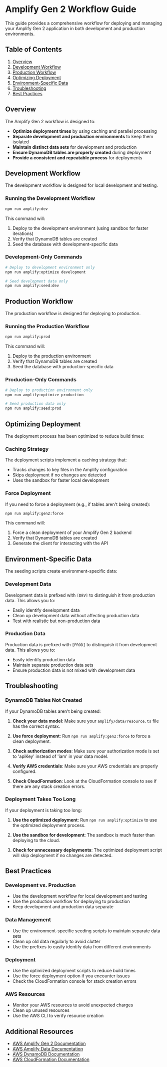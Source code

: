 # Amplify Gen 2 Workflow Guide

This guide provides a comprehensive workflow for deploying and managing your Amplify Gen 2 application in both development and production environments.

## Table of Contents

1. [Overview](#overview)
2. [Development Workflow](#development-workflow)
3. [Production Workflow](#production-workflow)
4. [Optimizing Deployment](#optimizing-deployment)
5. [Environment-Specific Data](#environment-specific-data)
6. [Troubleshooting](#troubleshooting)
7. [Best Practices](#best-practices)

## Overview

The Amplify Gen 2 workflow is designed to:

- **Optimize deployment times** by using caching and parallel processing
- **Separate development and production environments** to keep them isolated
- **Maintain distinct data sets** for development and production
- **Ensure DynamoDB tables are properly created** during deployment
- **Provide a consistent and repeatable process** for deployments

## Development Workflow

The development workflow is designed for local development and testing.

### Running the Development Workflow

```bash
npm run amplify:dev
```

This command will:

1. Deploy to the development environment (using sandbox for faster iterations)
2. Verify that DynamoDB tables are created
3. Seed the database with development-specific data

### Development-Only Commands

```bash
# Deploy to development environment only
npm run amplify:optimize development

# Seed development data only
npm run amplify:seed:dev
```

## Production Workflow

The production workflow is designed for deploying to production.

### Running the Production Workflow

```bash
npm run amplify:prod
```

This command will:

1. Deploy to the production environment
2. Verify that DynamoDB tables are created
3. Seed the database with production-specific data

### Production-Only Commands

```bash
# Deploy to production environment only
npm run amplify:optimize production

# Seed production data only
npm run amplify:seed:prod
```

## Optimizing Deployment

The deployment process has been optimized to reduce build times:

### Caching Strategy

The deployment scripts implement a caching strategy that:

- Tracks changes to key files in the Amplify configuration
- Skips deployment if no changes are detected
- Uses the sandbox for faster local development

### Force Deployment

If you need to force a deployment (e.g., if tables aren't being created):

```bash
npm run amplify:gen2:force
```

This command will:

1. Force a clean deployment of your Amplify Gen 2 backend
2. Verify that DynamoDB tables are created
3. Generate the client for interacting with the API

## Environment-Specific Data

The seeding scripts create environment-specific data:

### Development Data

Development data is prefixed with `[DEV]` to distinguish it from production data. This allows you to:

- Easily identify development data
- Clean up development data without affecting production data
- Test with realistic but non-production data

### Production Data

Production data is prefixed with `[PROD]` to distinguish it from development data. This allows you to:

- Easily identify production data
- Maintain separate production data sets
- Ensure production data is not mixed with development data

## Troubleshooting

### DynamoDB Tables Not Created

If your DynamoDB tables aren't being created:

1. **Check your data model**: Make sure your `amplify/data/resource.ts` file has the correct syntax.

2. **Use force deployment**: Run `npm run amplify:gen2:force` to force a clean deployment.

3. **Check authorization modes**: Make sure your authorization mode is set to 'apiKey' instead of 'iam' in your data model.

4. **Verify AWS credentials**: Make sure your AWS credentials are properly configured.

5. **Check CloudFormation**: Look at the CloudFormation console to see if there are any stack creation errors.

### Deployment Takes Too Long

If your deployment is taking too long:

1. **Use the optimized deployment**: Run `npm run amplify:optimize` to use the optimized deployment process.

2. **Use the sandbox for development**: The sandbox is much faster than deploying to the cloud.

3. **Check for unnecessary deployments**: The optimized deployment script will skip deployment if no changes are detected.

## Best Practices

### Development vs. Production

- Use the development workflow for local development and testing
- Use the production workflow for deploying to production
- Keep development and production data separate

### Data Management

- Use the environment-specific seeding scripts to maintain separate data sets
- Clean up old data regularly to avoid clutter
- Use the prefixes to easily identify data from different environments

### Deployment

- Use the optimized deployment scripts to reduce build times
- Use the force deployment option if you encounter issues
- Check the CloudFormation console for stack creation errors

### AWS Resources

- Monitor your AWS resources to avoid unexpected charges
- Clean up unused resources
- Use the AWS CLI to verify resource creation

## Additional Resources

- [AWS Amplify Gen 2 Documentation](https://docs.amplify.aws/gen2/)
- [AWS Amplify Data Documentation](https://docs.amplify.aws/gen2/build-a-backend/data/)
- [AWS DynamoDB Documentation](https://docs.aws.amazon.com/amazondynamodb/latest/developerguide/Introduction.html)
- [AWS CloudFormation Documentation](https://docs.aws.amazon.com/AWSCloudFormation/latest/UserGuide/Welcome.html)
